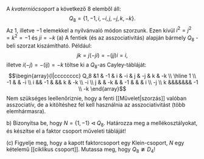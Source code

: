 A _kvaterniócsoport_ a következő 8 elemből áll:
$$Q_8 = \{ 1, -1, i, -i, j, -j, k, -k \}.$$
Az 1, illetve −1 elemekkel a nyilvánvaló módon szorzunk. Ezen kívül $i^2 = j^2 = k^2 = -1$ és $ji=-k$
(a) A fentiek (és az asszociativitás) alapján bármely $Q_8$ -beli szorzat kiszámítható. Például:
$$jk = j(-ji) = - (jj)i = i,$$
illetve $i(-j) = -(ij) = -k$ töltse ki a $Q_8$-as Cayley-tábláját:
$$\begin{array}{l|cccccccc}
	Q_8 &1 & -1 & i & -i & j & -j & k & -k \\ \hline
	1 \\
	-1 & & -i  \\
	i && -1 & && k & -k   \\
	-i  \\
	j & & -k & & -1 & & & i \\
	-j \\
	k &&&&&&& -1 \\
	-k
\end{array}$$
Nem szükséges leellenőriznie, hogy a fenti [[Művelet|szorzás]] valóban asszociatív, de a kitöltéshez fel kell használnia az asszociativitást (több elemhármasra).

b) Bizonyítsa be, hogy $N = \{ 1, -1 \} \triangleleft Q_8$. Határozza meg a mellékosztályokat, és készítse el a faktor csoport műveleti tábláját!  

(c) Figyelje meg, hogy a kapott faktorcsoport egy Klein-csoport, $N$ egy kételemű [[ciklikus csoport]]. Mutassa meg, hogy $Q_8 \ncong D_4$!